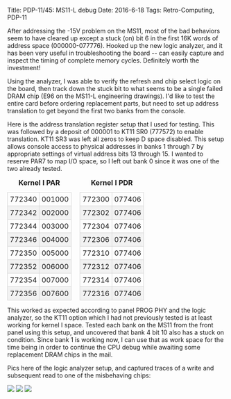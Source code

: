 Title: PDP-11/45: MS11-L debug
Date: 2016-6-18
Tags: Retro-Computing, PDP-11

After addressing the -15V problem on the MS11, most of the bad behaviors seem to have cleared up except a stuck (on)
bit 6 in the first 16K words of address space (000000-077776).  Hooked up the new logic analyzer, and it has been very
useful in troubleshooting the board -- can easily capture and inspect the timing of complete memory cycles.  Definitely
worth the investment!

Using the analyzer, I was able to verify the refresh and chip select logic on the board, then track down the stuck bit
to what seems to be a single failed DRAM chip (E96 on the MS11-L engineering drawings).  I'd like to test the entire
card before ordering replacement parts, but need to set up address translation to get beyond the first two banks from
the console.

Here is the address translation register setup that I used for testing.  This was followed by a deposit of 000001 to
KT11 SR0 (777572) to enable translation.  KT11 SR3 was left all zeros to keep D space disabled.  This setup allows
console access to physical addresses in banks 1 through 7 by appropriate settings of virtual address bits 13 through
15.  I wanted to reserve PAR7 to map I/O space, so I left out bank 0 since it was one of the two already tested.

<style>
.memlist { display: inline; border-collapse: collapse; margin-right: 1em; }
.memlist caption { font-weight: bold; }
.memlist tr:nth-child(even) { background-color: #f2f2f2; }
.memlist th, .memlist td { padding: 5px; }
.memlist td { border: 1px solid lightgray; font-family: "Courier" monospace; }
</style>

<table class="memlist">
<caption>Kernel I PAR</caption>
<tbody>
<tr><td>772340</td><td>001000</td></tr>
<tr><td>772342</td><td>002000</td></tr>
<tr><td>772344</td><td>003000</td></tr>
<tr><td>772346</td><td>004000</td></tr>
<tr><td>772350</td><td>005000</td></tr>
<tr><td>772352</td><td>006000</td></tr>
<tr><td>772354</td><td>007000</td></tr>
<tr><td>772356</td><td>007600</td></tr>
</tbody>
</table>

<table class="memlist">
<caption>Kernel I PDR</caption>
<tbody>
<tr><td>772300</td><td>077406</td></tr>
<tr><td>772302</td><td>077406</td></tr>
<tr><td>772304</td><td>077406</td></tr>
<tr><td>772306</td><td>077406</td></tr>
<tr><td>772310</td><td>077406</td></tr>
<tr><td>772312</td><td>077406</td></tr>
<tr><td>772314</td><td>077406</td></tr>
<tr><td>772316</td><td>077406</td></tr>
</tbody>
</table>

This worked as expected according to panel PROG PHY and the logic analyzer, so the KT11 option which I had not
previously tested is at least working for kernel I space.  Tested each bank on the MS11 from the front panel using this
setup, and uncovered that bank 4 bit 10 also has a stuck on condition.  Since bank 1 is working now, I can use that
as work space for the time being in order to continue the CPU debug while awaiting some replacement DRAM chips in the
mail.

Pics here of the logic analyzer setup, and captured traces of a write and subsequent read to one of the misbehaving
chips:

[<img src='/thumbnails/pdp11/ms11-debug_thumbnail_tall.jpg'/>]({filename}/images/pdp11/ms11-debug.jpg)
[<img src='/thumbnails/pdp11/bad-dram-write_thumbnail_tall.jpg'/>]({filename}/images/pdp11/bad-dram-write.jpg)
[<img src='/thumbnails/pdp11/bad-dram-read_thumbnail_tall.jpg'/>]({filename}/images/pdp11/bad-dram-read.jpg)
